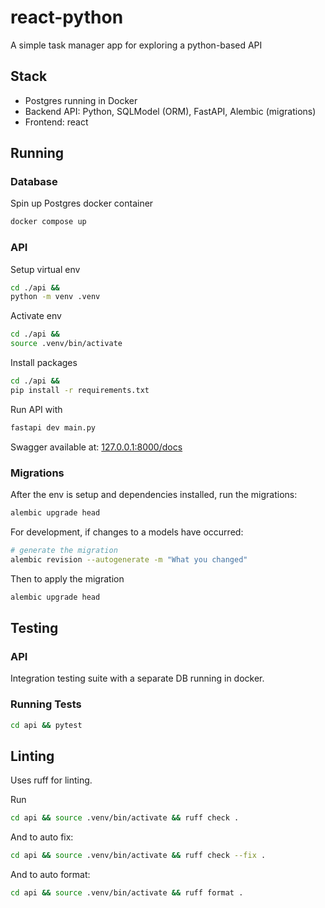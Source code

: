 # react-python
A simple task manager app for exploring a python-based API

## Stack
- Postgres running in Docker
- Backend API: Python, SQLModel (ORM), FastAPI, Alembic (migrations) 
- Frontend: react

## Running
### Database
Spin up Postgres docker container
```sh
docker compose up
```

### API
Setup virtual env
```sh
cd ./api &&
python -m venv .venv
```

Activate env
```sh
cd ./api &&
source .venv/bin/activate
```

Install packages
```sh
cd ./api &&
pip install -r requirements.txt
```

Run API with 
```sh
fastapi dev main.py
```

Swagger available at: [127.0.0.1:8000/docs](http://127.0.0.1:8000/docs)

### Migrations
After the env is setup and dependencies installed, run the migrations:
```sh
alembic upgrade head
```

For development, if changes to a models have occurred:
```sh
# generate the migration
alembic revision --autogenerate -m "What you changed"
```

Then to apply the migration
```sh
alembic upgrade head
```

## Testing

### API
Integration testing suite with a separate DB running in docker.

### Running Tests

```sh
cd api && pytest
```

## Linting
Uses ruff for linting.

Run
```sh
cd api && source .venv/bin/activate && ruff check .
```

And to auto fix:
```sh
cd api && source .venv/bin/activate && ruff check --fix .
```

And to auto format:
```sh
cd api && source .venv/bin/activate && ruff format .
```